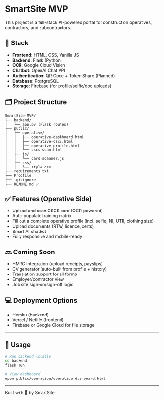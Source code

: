 # SmartSite MVP

This project is a full-stack AI-powered portal for construction operatives, contractors, and subcontractors.

## 🔧 Stack
- **Frontend**: HTML, CSS, Vanilla JS
- **Backend**: Flask (Python)
- **OCR**: Google Cloud Vision
- **Chatbot**: OpenAI Chat API
- **Authentication**: QR Code + Token Share (Planned)
- **Database**: PostgreSQL
- **Storage**: Firebase (for profile/selfie/doc uploads)

## 🗂️ Project Structure
```
SmartSite-MVP/
├── backend/
│   └── app.py (Flask routes)
├── public/
│   ├── operative/
│   │   ├── operative-dashboard.html
│   │   ├── operative-cscs.html
│   │   ├── operative-profile.html
│   │   └── cscs-scan.html
│   ├── js/
│   │   └── card-scanner.js
│   ├── css/
│   │   └── style.css
├── requirements.txt
├── Procfile
├── .gitignore
├── README.md ✅
```

## ✅ Features (Operative Side)
- Upload and scan CSCS card (OCR-powered)
- Auto-populate training matrix
- Fill out a complete operative profile (incl. selfie, NI, UTR, clothing size)
- Upload documents (RTW, licence, certs)
- Smart AI chatbot
- Fully responsive and mobile-ready

## 🔜 Coming Soon
- HMRC integration (upload receipts, payslips)
- CV generator (auto-built from profile + history)
- Translation support for all forms
- Employer/contractor view
- Job site sign-on/sign-off logic

## 💻 Deployment Options
- Heroku (backend)
- Vercel / Netlify (frontend)
- Firebase or Google Cloud for file storage

---

## 🚀 Usage
```bash
# Run backend locally
cd backend
flask run

# View dashboard
open public/operative/operative-dashboard.html
```

---

Built with 💼 by SmartSite
